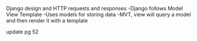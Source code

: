 Django design and HTTP requests and responses
-Django follows Model View Template
-Uses models for storing data
-MVT, view will query a model and then render it with a template

update pg 52
